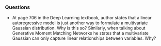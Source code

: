 ### Questions

- At page 706 in the Deep Learning textbook, author states that a linear autoregressive model is just another way to formulate a multivariate Gaussian distribution. Why is this so? 
Similarly, when talking about Generative Moment Matching Networks he states that a multivariate Gaussian can only capture linear relationships between variables. Why?
